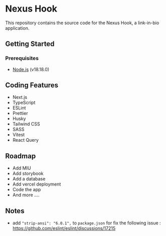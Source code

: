 # Nexus Hook

This repository contains the source code for the Nexus Hook, a link-in-bio application.

## Getting Started

### Prerequisites

-   [Node.js](https://nodejs.org/en/) (v18.18.0)

## Coding Features

-   Next.js
-   TypeScript
-   ESLint
-   Prettier
-   Husky
-   Tailwind CSS
-   SASS
-   Vitest
-   React Query

## Roadmap

-   Add MIU
-   Add storybook
-   Add a database
-   Add vercel deployment
-   Code the app
-   And more ....

## Notes

-   add `"strip-ansi": "6.0.1",` to `package.json` for fix the following issue : https://github.com/eslint/eslint/discussions/17215
